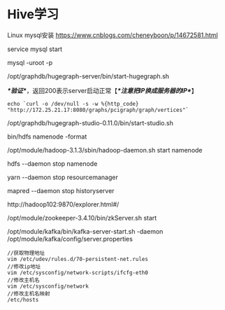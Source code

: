 # Hive学习

Linux mysql安装 https://www.cnblogs.com/cheneyboon/p/14672581.html

service mysql start

mysql -uroot -p



/opt/graphdb/hugegraph-server/bin/start-hugegraph.sh

***\*验证\****，返回200表示server启动正常【***\*注意把IP换成服务器的IP\****】

	echo `curl -o /dev/null -s -w %{http_code} "http://172.25.21.17:8080/graphs/pcigraph/graph/vertices"`

/opt/graphdb/hugegraph-studio-0.11.0/bin/start-studio.sh



bin/hdfs namenode -format

/opt/module/hadoop-3.1.3/sbin/hadoop-daemon.sh start namenode

hdfs --daemon stop namenode

yarn --daemon stop resourcemanager

mapred --daemon stop historyserver

http://hadoop102:9870/explorer.html#/



/opt/module/zookeeper-3.4.10/bin/zkServer.sh start

/opt/module/kafka/bin/kafka-server-start.sh -daemon /opt/module/kafka/config/server.properties

```shell
//获取物理地址
vim /etc/udev/rules.d/70-persistent-net.rules
//修改ip地址
vim /etc/sysconfig/network-scripts/ifcfg-eth0
//修改主机名
vim /etc/sysconfig/network
//修改主机名映射
/etc/hosts
```



